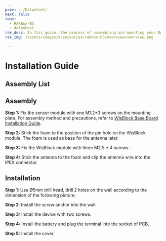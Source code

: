 ```yaml
---
prev: ../Datasheet/
next: false
tags:
  - RAKBox-B3
  - datasheet
rak_desc: In this guide, the process of assembling and mounting your RAKBox-B3 will be shown step by step. Strict adherence to the steps guarantees a secured and durable casing.
rak_img: /assets/images/accessories/rakbox-b3/overview/overview.png

---
```


# Installation Guide

## Assembly List

<rk-img
  src="/assets/images/accessories/rakbox-b3/installation/assembly.png"
  width="70%"
  caption="Assembly list"
/>

## Assembly

**Step 1:** Fix the sensor module with one M1.2\*3 screws on the mounting plate. For assembly method and precautions, refer to  [WisBlock Base Board Installation Guide](https://docs.rakwireless.com/Knowledge-Hub/Learn/RAK5005-O-Baseboard-Installation-Guide/).

<rk-img
  src="/assets/images/accessories/rakbox-b3/installation/attaching-sensor.png"
  width="40%"
  caption="Assembly - Attaching Sensor"
/>

**Step 2:** Stick the foam to the position of the pin hole on the WisBlock module. The foam is used as base for the antenna later.

<rk-img
  src="/assets/images/accessories/rakbox-b3/installation/attaching-foam.png"
  width="40%"
  caption="Assembly - Attaching Foam for Antenna"
/>

**Step 3:** Fix the WisBlock module with three M2.5 \* 4 screws .

<rk-img
  src="/assets/images/accessories/rakbox-b3/installation/wisblock-box1.png"
  width="40%"
  caption="Assembly - Attaching Screws"
/>

**Step 4:** Stick the antenna to the foam and clip the antenna wire into the IPEX connector.

<rk-img
  src="/assets/images/accessories/rakbox-b3/installation/wisblock-box2.png"
  width="40%"
  caption="Assembly - Attaching Antenna"
/>

## Installation

**Step 1**: Use Ø5mm drill head, drill 2 holes on the wall according to the dimension of the following picture;

<rk-img
  src="/assets/images/accessories/rakbox-b3/installation/box-screw-distance.png"
  width="30%"
  caption="2 Drill Holes"
/>

**Step 2**: Install the screw anchor into the wall.

<rk-img
  src="/assets/images/accessories/rakbox-b3/installation/wall-screw.png"
  width="30%"
  caption="Attaching to the wall"
/>

**Step 3:** Install the device with two screws.

<rk-img
  src="/assets/images/accessories/rakbox-b3/installation/box-screw.png"
  width="30%"
  caption="Installing the Device in the Wall"
/>

**Step 4:** Install the battery and plug the terminal into the socket of PCB.

<rk-img
  src="/assets/images/accessories/rakbox-b3/installation/image-20200715110559582.png"
  width="30%"
  caption="Attaching Battery"
/>

**Step 5:** Install the cover.

<rk-img
  src="/assets/images/accessories/rakbox-b3/installation/box-cover.png"
  width="30%"
  caption="Install the Cover"
/>
